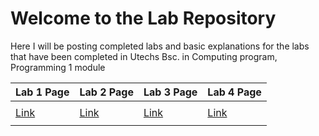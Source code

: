 # Welcome to the Lab Repository

Here I will be posting completed labs and basic explanations for the labs that have been completed in Utechs Bsc. in Computing program, Programming 1 module


|     Lab 1 Page      |      Lab 2 Page     |      Lab 3 Page     |      Lab 4 Page     |
|:--------------------|:--------------------|:--------------------|:--------------------|
|                     |                     |                     |                     |
| [Link](./Lab1.html) | [Link](./Lab2.html) | [Link](./Lab3.html) | [Link](./Lab4.html) |
|                     |                     |                     |                     |
